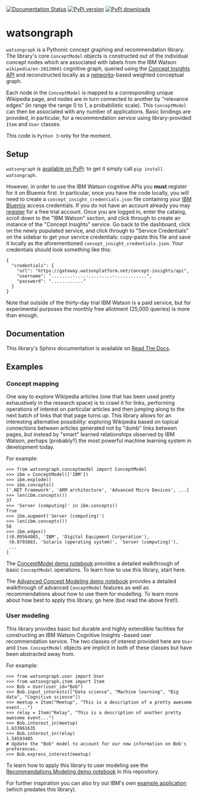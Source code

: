 [![Documentation Status](https://readthedocs.org/projects/watsongraph/badge/?version=latest)](http://watsongraph.readthedocs.org/en/latest/?badge=latest)
[![PyPi version](https://img.shields.io/pypi/v/watsongraph.svg)](https://pypi.python.org/pypi/watsongraph/)
[![PyPi downloads](https://img.shields.io/pypi/dm/watsongraph.svg)](https://pypi.python.org/pypi/watsongraph/)

# watsongraph
`watsongraph` is a Pythonic concept graphing and recommendation library.
The library's core `ConceptModel` objects is constructed out of the individual concept nodes which are associated with
labels from the IBM Watson `wikipedia/en-20120601` cognitive graph, queried using the
[Concept Insights API](http://www.ibm.com/smarterplanet/us/en/ibmwatson/developercloud/concept-insights.html) and
reconstructed locally as a [networkx](https://networkx.github.io/)-based weighted conceptual graph.

Each node in the `ConceptModel` is mapped to a corresponding unique Wikipedia page, and nodes are in turn connected
to another by "relevance edges" (in range the range 0 to 1, a probabilistic scale). This `ConceptModel` can then be
associated with any number of applications. Basic bindings are provided, in particular, for a recommendation service
using library-provided `Item` and `User` classes.

This code is `Python 3`-only for the moment.

## Setup

`watsongraph` is [available on PyPi](https://pypi.python.org/pypi/watsongraph/): to get it simply call `pip install
 watsongraph`.

However, in order to use the IBM Watson cognitive APIs you **must** register for it on Bluemix first. In particular,
once you have the code locally, you will need to create a `concept_insight_credentials.json` file
containing your [IBM Bluemix](https://console.ng.bluemix.net/) access credentials. If you do not have an account
already you may [register](https://console.ng.bluemix.net/registration/) for a free trial account. Once you are
logged in, enter the catalog, scroll down to the "IBM Watson" section, and click through to create an instance of the
"Concept Insights" service. Go back to the dashboard, click on the newly populated service, and click through to
"Service Credentials" on the sidebar to get your service credentials: copy-paste this file and save it locally as
the aforementioned `concept_insight_credentials.json`. Your credentials should look something like this:

```
{
  "credentials": {
    "url": "https://gateway.watsonplatform.net/concept-insights/api",
    "username": "........-....-....-....-............",
    "password": "............"
  }
}
```

Note that outside of the thirty-day trial IBM Watson is a paid service, but for experimental purposes the monthly free
allotment (25,000 queries) is more than enough.

## Documentation

This library's Sphinx documentation is available on [Read The Docs](http://watsongraph.readthedocs.org/en/latest/).

## Examples

### Concept mapping

One way to explore Wikipedia articles (one that has been used pretty exhaustively in the research space) is to crawl
it for links, performing operations of interest on particular articles and then jumping along to the next batch of
links that that page turns up. This library allows for an interesting alternative possibility: exploring Wikipedia
based on topical connections between articles generated not by "dumb" links between pages, but instead by "smart"
learned relationships observed by IBM Watson, perhaps (probably?) the most powerful machine learning system in
development today.

For example:

```
>>> from watsongraph.conceptmodel import ConceptModel
>>> ibm = ConceptModel(['IBM'])
>>> ibm.explode()
>>> ibm.concepts()
['.NET Framework', 'ARM architecture', 'Advanced Micro Devices', ...]
>>> len(ibm.concepts())
37
>>> 'Server (computing)' in ibm.concepts()
True
>>> ibm.augment('Server (computing)')
>>> len(ibm.concepts())
58
>>> ibm.edges()
[(0.89564085, 'IBM', 'Digital Equipment Corporation'),
 (0.8793883, 'Solaris (operating system)', 'Server (computing)'),
 ...
]

```

The [ConceptModel demo notebook](http://nbviewer.jupyter.org/github/ResidentMario/watsongraph/blob/master/watsongraph%20-%20Concept%20Modeling.ipynb)
provides a detailed walkthrough of basic `ConceptModel` operations. To learn how to use this library, start here.


The [Advanced Concept Modeling demo notebook](http://nbviewer.jupyter.org/github/ResidentMario/watsongraph/blob/master/watsongraph%20-%20Advanced%20Concept%20Modeling.ipynb)
provides a detailed walkthrough of advanced `ConceptModel` features as well as recommendations about how to use them
for modelling. To learn more about how best to apply this library, go here (but read the above first!).

### User modeling

This library provides basic but durable and highly extendible facilities for constructing an IBM Watson Cognitive
Insights -based user recommendation service. The two classes of interest provided here are `User` and `Item`.
`ConceptModel` objects are implicit in both of these classes but have been abstracted away from.

For example:

```
>>> from watsongraph.user import User
>>> from watsongraph.item import Item
>>> Bob = User(user_id="Bob")
>>> Bob.input_interests(["Data science", "Machine learning", "Big data", "Cognitive science"])
>>> meetup = Item("Meetup", "This is a description of a pretty awesome event...")
>>> relay = Item("Relay", "This is a description of another pretty awesome event...")
>>> Bob.interest_in(meetup)
1.633861635
>>> Bob.interest_in(relay)
1.54593405
# Update the "Bob" model to account for our new information on Bob's preferences.
>>> Bob.express_interest(meetup)
```

To learn how to apply this library to user modeling see the [Recommendations Modeling demo notebook](http://nbviewer.jupyter.org/github/ResidentMario/watsongraph/blob/master/watsongraph%20-%20Recommendations.ipynb)
in this repository.

For further inspiration you can also try out IBM's own
[example application](https://concept-insights-demo.mybluemix.net/) (which predates this library).